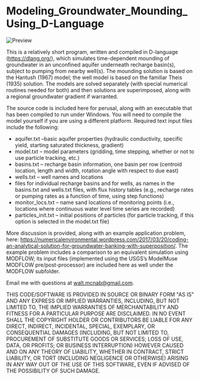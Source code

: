# Modeling_Groundwater_Mounding_Using_D-Language

![Preview](https://numericalenvironmental.files.wordpress.com/2017/03/model-comparison.jpg?w=816)

This is a relatively short program, written and compiled in D-language (https://dlang.org/), which simulates time-dependent mounding of groundwater in an unconfined aquifer underneath recharge basin(s), subject to pumping from nearby well(s). The mounding solution is based on the Hantush (1967) model; the well model is based on the familiar Theis (1935) solution. The models are solved separately (with special numerical routines needed for both) and then solutions are superimposed, along with a regional groundwater gradient if warranted.

The source code is included here for perusal, along with an executable that has been compiled to run under Windows. You will need to compile the model yourself if you are using a different platform. Required text input files include the following:

* aquifer.txt –basic aquifer properties (hydraulic conductivity, specific yield, starting saturated thickness, gradient)
* model.txt – model parameters (gridding, time stepping, whether or not to use particle tracking, etc.)
* basins.txt – recharge basin information, one basin per row (centroid location, length and width, rotation angle with respect to due east)
* wells.txt – well names and locations
* files for individual recharge basins and for wells, as names in the basins.txt and wells.txt files, with flux history tables (e.g., recharge rates or pumping rates as a function of time, using step functions)
* monitor_locs.txt – name sand locations of monitoring points (i.e., locations where continuous water level time series are recorded)
* particles_init.txt – initial positions of particles (for particle tracking, if this option is selected in the model.txt file)

More discussion is provided, along with an example application problem, here: https://numericalenvironmental.wordpress.com/2017/03/20/coding-an-analytical-solution-for-groundwater-banking-with-superposition/. The example problem includes a comparison to an equivalent simulation using MODFLOW; its input files (implemented using the USGS’s ModelMuse MODFLOW pre/post-processor) are included here as well under the MODFLOW subfolder.

Email me with questions at walt.mcnab@gmail.com.

THIS CODE/SOFTWARE IS PROVIDED IN SOURCE OR BINARY FORM "AS IS" AND ANY EXPRESS OR IMPLIED WARRANTIES, INCLUDING, BUT NOT LIMITED TO, THE IMPLIED WARRANTIES OF MERCHANTABILITY AND FITNESS FOR A PARTICULAR PURPOSE ARE DISCLAIMED. IN NO EVENT SHALL THE COPYRIGHT HOLDER OR CONTRIBUTORS BE LIABLE FOR ANY DIRECT, INDIRECT, INCIDENTAL, SPECIAL, EXEMPLARY, OR CONSEQUENTIAL DAMAGES (INCLUDING, BUT NOT LIMITED TO, PROCUREMENT OF SUBSTITUTE GOODS OR SERVICES; LOSS OF USE, DATA, OR PROFITS; OR BUSINESS INTERRUPTION) HOWEVER CAUSED AND ON ANY THEORY OF LIABILITY, WHETHER IN CONTRACT, STRICT LIABILITY, OR TORT (INCLUDING NEGLIGENCE OR OTHERWISE) ARISING IN ANY WAY OUT OF THE USE OF THIS SOFTWARE, EVEN IF ADVISED OF THE POSSIBILITY OF SUCH DAMAGE.


